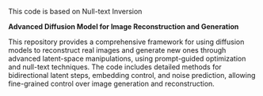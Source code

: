This code is based on Null-text Inversion

**Advanced Diffusion Model for Image Reconstruction and Generation**

This repository provides a comprehensive framework for using diffusion models to reconstruct real images and generate new ones through advanced latent-space manipulations, using prompt-guided optimization and null-text techniques. The code includes detailed methods for bidirectional latent steps, embedding control, and noise prediction, allowing fine-grained control over image generation and reconstruction.
